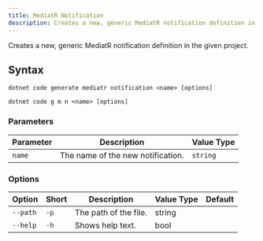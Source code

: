 ```yaml
---
title: MediatR Notification
description: Creates a new, generic MediatR notification definition in the given project.
---
```

Creates a new, generic MediatR notification definition in the given project.

## Syntax
```
dotnet code generate mediatr notification <name> [options]
```
```
dotnet code g m n <name> [options]
```

### Parameters
| Parameter | Description | Value Type |
| --------- | ----------- | ---------- |
| `name`| The name of the new notification. | `string` |

### Options
| Option | Short | Description | Value Type | Default |
| ------ | ----- | ----------- | ---------- | ------- |
| `--path` | `-p` | The path of the file. | string | |
| `--help` | `-h` |  Shows help text. | bool | |
